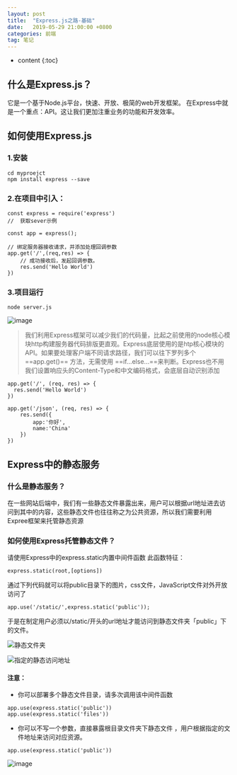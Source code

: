 ```yaml
---
layout: post
title:  "Express.js之路-基础"
date:   2019-05-29 21:00:00 +0800
categories: 前端
tag: 笔记
---
```


* content
{:toc}


## 什么是Express.js？

它是一个基于Node.js平台，快速、开放、极简的web开发框架。
在Express中就是一个重点：API。这让我们更加注重业务的功能和开发效率。

## 如何使用Express.js
### 1.安装
```
cd myproejct
npm install express --save
```

### 2.在项目中引入：
```
const express = require('express')
//  获取sever示例

const app = express();

// 绑定服务器接收请求，并添加处理回调参数
app.get('/',(req,res) => {
    // 成功接收后，发起回调参数。
    res.send('Hello World')
})
```
### 3.项目运行

```
node server.js
```

![image](http://ww3.sinaimg.cn/large/006tNc79gy1g3npum8z2qj31hc0r776f.jpg)


> 我们利用Express框架可以减少我们的代码量，比起之前使用的node核心模块http构建服务器代码排版更直观。Express底层使用的是htp核心模块的API。如果要处理客户端不同请求路径，我们可以往下罗列多个 ==app.get()== 方法，无需使用 ==if...else...==来判断。Express也不用我们设置响应头的Content-Type和中文编码格式，会底层自动识别添加

```
app.get('/', (req, res) => {
  res.send('Hello World')
})

app.get('/json', (req, res) => {
    res.send({
        app:'你好',
        name:'China'
    })
})
```

## Express中的静态服务

### 什么是静态服务？

在一些网站后端中，我们有一些静态文件暴露出来，用户可以根据url地址进去访问到其中的内容，这些静态文件也往往称之为公共资源，所以我们需要利用Expree框架来托管静态资源

### 如何使用Express托管静态文件？
请使用Express中的express.static内置中间件函数
此函数特征：

```
express.static(root,[options])
```

通过下列代码就可以将public目录下的图片，css文件，JavaScript文件对外开放访问了

```
app.use('/static/',express.static('public'));
```

于是在制定用户必须以/static/开头的url地址才能访问到静态文件夹「public」下的文件。

![静态文件夹](http://ww1.sinaimg.cn/large/006tNc79gy1g3nqmzen49j306l05n0sl.jpg)

![指定的静态访问地址](http://ww2.sinaimg.cn/large/006tNc79gy1g3nqmgplvuj30fo06v0sr.jpg)

#### 注意：
- 你可以部署多个静态文件目录，请多次调用该中间件函数

```
app.use(express.static('public'))
app.use(express.static('files'))
```

- 你可以不写一个参数，直接暴露根目录文件夹下静态文件
，用户根据指定的文件地址来访问对应资源。

```
app.use(express.static('public'))
```

![image](http://ww4.sinaimg.cn/large/006tNc79gy1g3nqs0of8oj30ri0fa3yu.jpg)


